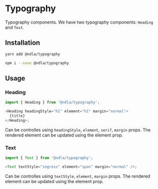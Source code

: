 # Typography

Typography components. We have two typography components: `Heading` and `Text`.

## Installation

```sh
yarn add @ndla/typography
```

```sh
npm i --save @ndla/typography
```

## Usage

### Heading

```js
import { Heading } from '@ndla/typography';

<Heading headingStyle="h1" element="h1" margin="normal">
  {title}
</Heading>;
```

Can be controlles using `headingStyle`, `element`, `serif`, `margin` props. The rendered element can be updated using the element prop.

### Text

```js
import { Text } from '@ndla/typography';

<Text textStyle="ingress" element="span" margin="normal" />;
```

Can be controlles using `textStyle`, `element`, `margin` props. The rendered element can be updated using the element prop.
